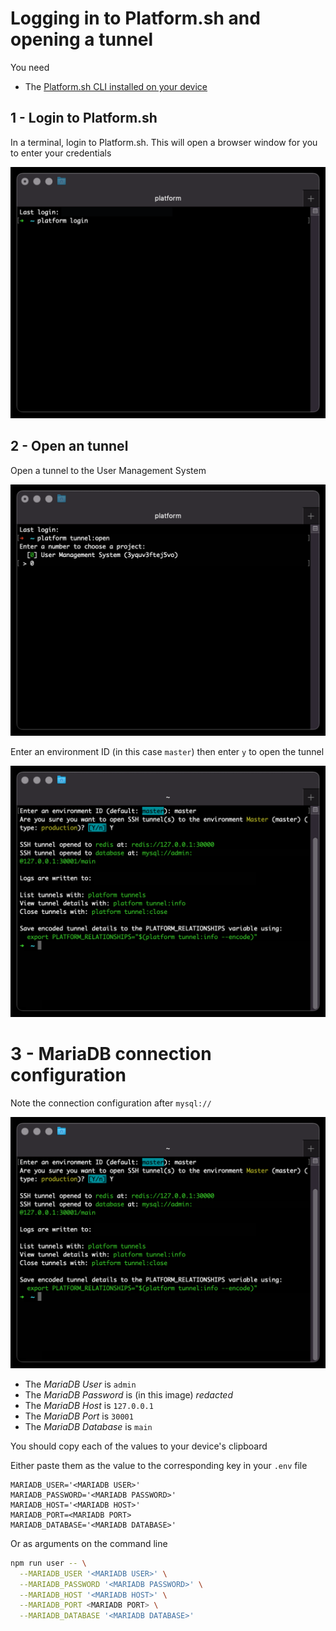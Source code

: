 # Logging in to Platform.sh and opening a tunnel

You need

- The [Platform.sh CLI installed on your device](https://docs.platform.sh/administration/cli.html)

## 1 - Login to Platform.sh

In a terminal, login to Platform.sh. This will open a browser window for you to enter your credentials

<img alt="Login" src="images/1-platform-login.png" width="525px" />

## 2 - Open an tunnel

Open a tunnel to the User Management System

<img alt="Select the User Management System" src="images/2-platform-tunnel-open.png" width="525px" />

Enter an environment ID (in this case `master`) then enter `y` to open the tunnel

<img alt="Enter `master` then `y`" src="images/3-master.png" width="525px" />

# 3 - MariaDB connection configuration

Note the connection configuration after `mysql://`

<img alt="Enter `master` then `y`" src="images/3-master.png" width="525px" />

- The _MariaDB User_ is `admin`
- The _MariaDB Password_ is (in this image) _redacted_
- The _MariaDB Host_ is `127.0.0.1`
- The _MariaDB Port_ is `30001`
- The _MariaDB Database_ is `main`

You should copy each of the values to your device's clipboard

Either paste them as the value to the corresponding key in your `.env` file

```dotenv
MARIADB_USER='<MARIADB USER>'
MARIADB_PASSWORD='<MARIADB PASSWORD>'
MARIADB_HOST='<MARIADB HOST>'
MARIADB_PORT=<MARIADB PORT>
MARIADB_DATABASE='<MARIADB DATABASE>'
```

Or as arguments on the command line

```bash
npm run user -- \
  --MARIADB_USER '<MARIADB USER>' \
  --MARIADB_PASSWORD '<MARIADB PASSWORD>' \
  --MARIADB_HOST '<MARIADB HOST>' \
  --MARIADB_PORT <MARIADB PORT> \
  --MARIADB_DATABASE '<MARIADB DATABASE>'
```
